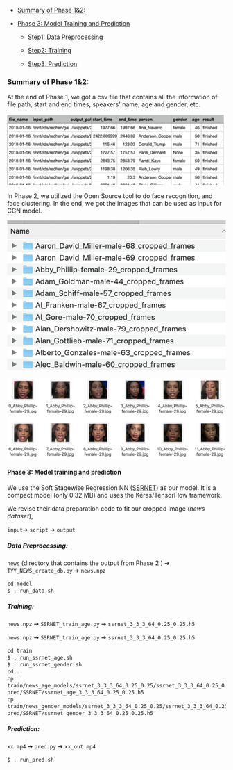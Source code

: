 - [Summary of Phase 1&2:](#summary-of-phase-1&2)

- [Phase 3: Model Training and Prediction](#phase-3-model-training-and-prediction)
  * [Step1: Data Preprocessing](#data-preprocessing)

  * [Step2: Training](#training)

  * [Step3: Prediction](#prediction)


### Summary of Phase 1&2:

At the end of Phase 1, we got a csv file that contains all the information of file path, start and end times, speakers' name, age and gender, etc. 

![csv](../img/phase1-snippets_info_csv.png)

In Phase 2, we utilized the Open Source tool to do face recognition, and face clustering. In the end, we got the images that can be used as input for CCN model. 

![aaron-david-miller](../img/phase2-cropped-dir.png)

![cropped](../img/phase2-cropped-image-female.png)

#### Phase 3: Model training and prediction

We use the Soft Stagewise Regression NN ([SSRNET](https://github.com/shamangary/SSR-Net/blob/master/ijcai18_ssrnet_pdfa_2b.pdf)) as our model.  It is a compact model (only 0.32 MB) and uses the Keras/TensorFlow framework. 

We revise their data preparation code to fit our cropped image (*news dataset*), 

`input`➔ `script` ➔ `output`

##### Data Preprocessing:

`news` (directory that contains the output from Phase 2 ) ➔  `TYY_NEWS_create_db.py` ➔  `news.npz` 

```
cd model
$ . run_data.sh
```

##### Training:

 `news.npz` ➔  `SSRNET_train_age.py` ➔ `ssrnet_3_3_3_64_0.25_0.25.h5`

 `news.npz` ➔  `SSRNET_train_age.py` ➔ `ssrnet_3_3_3_64_0.25_0.25.h5`

```
cd train
$ . run_ssrnet_age.sh
$ . run_ssrnet_gender.sh
cd ..
cp train/news_age_models/ssrnet_3_3_3_64_0.25_0.25/ssrnet_3_3_3_64_0.25_0.25.h5 pred/SSRNET/ssrnet_age_3_3_3_64_0.25_0.25.h5
cp train/news_gender_models/ssrnet_3_3_3_64_0.25_0.25/ssrnet_3_3_3_64_0.25_0.25.h5 pred/SSRNET/ssrnet_gender_3_3_3_64_0.25_0.25.h5
```

##### Prediction:

`xx.mp4` ➔   `pred.py` ➔ `xx_out.mp4`

```
$ . run_pred.sh
```







